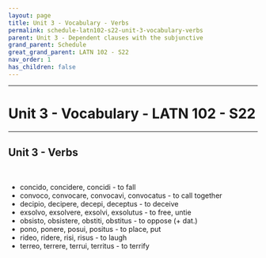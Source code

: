 ```yaml
---
layout: page
title: Unit 3 - Vocabulary - Verbs
permalink: schedule-latn102-s22-unit-3-vocabulary-verbs
parent: Unit 3 - Dependent clauses with the subjunctive
grand_parent: Schedule
great_grand_parent: LATN 102 - S22
nav_order: 1
has_children: false
---
```

***

# Unit 3 - Vocabulary - LATN 102 - S22

***

## Unit 3 - Verbs
&nbsp;
- concido, concidere, concidi - to fall
- convoco, convocare, convocavi, convocatus - to call together
- decipio, decipere, decepi, deceptus - to deceive
- exsolvo, exsolvere, exsolvi, exsolutus - to free, untie
- obsisto, obsistere, obstiti, obstitus - to oppose (+ dat.)
- pono, ponere, posui, positus - to place, put
- rideo, ridere, risi, risus - to laugh
- terreo, terrere, terrui, territus - to terrify
